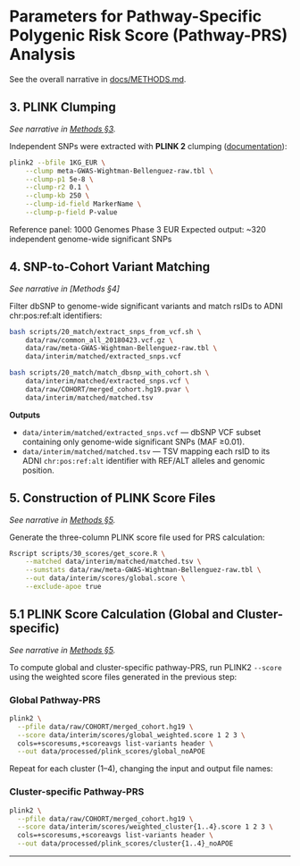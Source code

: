 # Parameters for Pathway-Specific Polygenic Risk Score (Pathway-PRS) Analysis

See the overall narrative in [docs/METHODS.md](METHODS.md#3-clumping-of-independent-genome-wide-significant-variants).

## 3. PLINK Clumping
_See narrative in [Methods §3](METHODS.md#3-clumping-of-independent-genome-wide-significant-variants)._

Independent SNPs were extracted with **PLINK 2** clumping
([documentation](https://zzz.bwh.harvard.edu/plink/clump.shtml)):

```bash
plink2 --bfile 1KG_EUR \
    --clump meta-GWAS-Wightman-Bellenguez-raw.tbl \
    --clump-p1 5e-8 \
    --clump-r2 0.1 \
    --clump-kb 250 \
    --clump-id-field MarkerName \
    --clump-p-field P-value
```
Reference panel: 1000 Genomes Phase 3 EUR
Expected output: ~320 independent genome-wide significant SNPs

## 4. SNP-to-Cohort Variant Matching
_See narrative in [Methods §4]_

Filter dbSNP to genome-wide significant variants and match rsIDs to ADNI chr:pos:ref:alt identifiers:

```bash
bash scripts/20_match/extract_snps_from_vcf.sh \
    data/raw/common_all_20180423.vcf.gz \
    data/raw/meta-GWAS-Wightman-Bellenguez-raw.tbl \
    data/interim/matched/extracted_snps.vcf
```
```bash
bash scripts/20_match/match_dbsnp_with_cohort.sh \
    data/interim/matched/extracted_snps.vcf \
    data/raw/COHORT/merged_cohort.hg19.pvar \
    data/interim/matched/matched.tsv
```
**Outputs**
- `data/interim/matched/extracted_snps.vcf` — dbSNP VCF subset containing only genome-wide significant SNPs (MAF ≥0.01).
- `data/interim/matched/matched.tsv` — TSV mapping each rsID to its ADNI `chr:pos:ref:alt` identifier with REF/ALT alleles and genomic position.


## 5. Construction of PLINK Score Files

_See narrative in [Methods §5](METHODS.md#5-construction-of-plink-score-files)._

Generate the three-column PLINK score file used for PRS calculation:

```bash
Rscript scripts/30_scores/get_score.R \
    --matched data/interim/matched/matched.tsv \
    --sumstats data/raw/meta-GWAS-Wightman-Bellenguez-raw.tbl \
    --out data/interim/scores/global.score \
    --exclude-apoe true
```

## 5.1 PLINK Score Calculation (Global and Cluster-specific)

_See narrative in [Methods §5](METHODS.md#5-construction-of-plink-score-files)._

To compute global and cluster-specific pathway-PRS, run PLINK2 `--score` using the weighted
score files generated in the previous step:

### Global Pathway-PRS
```bash
plink2 \
  --pfile data/raw/COHORT/merged_cohort.hg19 \
  --score data/interim/scores/global_weighted.score 1 2 3 \
  cols=+scoresums,+scoreavgs list-variants header \
  --out data/processed/plink_scores/global_noAPOE
```

Repeat for each cluster (1–4), changing the input and output file names:

### Cluster-specific Pathway-PRS
```bash
plink2 \
  --pfile data/raw/COHORT/merged_cohort.hg19 \
  --score data/interim/scores/weighted_cluster{1..4}.score 1 2 3 \
  cols=+scoresums,+scoreavgs list-variants header \
  --out data/processed/plink_scores/cluster{1..4}_noAPOE
```

---
